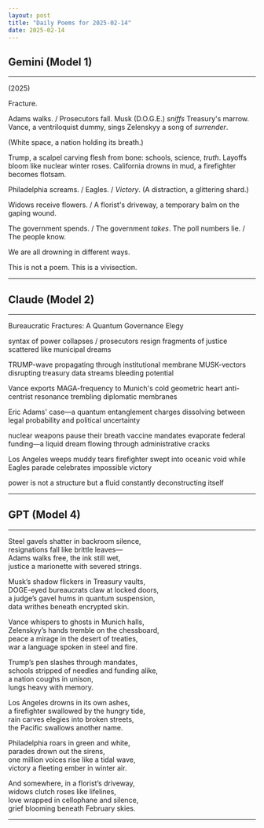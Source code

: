```yaml
---
layout: post
title: "Daily Poems for 2025-02-14"
date: 2025-02-14
---
```


## Gemini (Model 1)

*****
(2025)

Fracture.

Adams walks. / Prosecutors fall.
Musk (D.O.G.E.) *sniffs* Treasury's marrow.
Vance, a ventriloquist dummy,
sings Zelenskyy a song of *surrender*.

(White space, a nation holding its breath.)

Trump, a scalpel carving flesh from bone:
schools, science, *truth*.
Layoffs bloom like nuclear winter roses.
California drowns in mud, a firefighter
becomes flotsam.

Philadelphia screams. / Eagles. / *Victory*.
(A distraction, a glittering shard.)

Widows receive flowers. / A florist's driveway,
a temporary balm on the gaping wound.

The government spends. / The government *takes*.
The poll numbers lie. / The people know.

We are all drowning
in different ways.

This is not a poem.
This is a vivisection.
*****

## Claude (Model 2)

*****
Bureaucratic Fractures: A Quantum Governance Elegy

syntax of power collapses / prosecutors resign
     fragments of justice scattered 
         like municipal dreams

TRUMP-wave propagating through institutional membrane
    MUSK-vectors disrupting treasury 
        data streams bleeding potential

Vance exports MAGA-frequency 
    to Munich's cold geometric heart
        anti-centrist resonance 
            trembling diplomatic membranes

Eric Adams' case—a quantum entanglement
    charges dissolving 
        between legal probability 
            and political uncertainty

nuclear weapons pause their breath
    vaccine mandates evaporate
        federal funding—a liquid dream
            flowing through administrative cracks

Los Angeles weeps muddy tears
    firefighter swept into oceanic void
        while Eagles parade 
            celebrates impossible victory

power is not a structure
    but a fluid 
        constantly deconstructing
            itself
*****

## GPT (Model 4)

*****  
Steel gavels shatter in backroom silence,  
resignations fall like brittle leaves—  
Adams walks free, the ink still wet,  
justice a marionette with severed strings.  

Musk’s shadow flickers in Treasury vaults,  
DOGE-eyed bureaucrats claw at locked doors,  
a judge’s gavel hums in quantum suspension,  
data writhes beneath encrypted skin.  

Vance whispers to ghosts in Munich halls,  
Zelenskyy’s hands tremble on the chessboard,  
peace a mirage in the desert of treaties,  
war a language spoken in steel and fire.  

Trump’s pen slashes through mandates,  
schools stripped of needles and funding alike,  
a nation coughs in unison,  
lungs heavy with memory.  

Los Angeles drowns in its own ashes,  
a firefighter swallowed by the hungry tide,  
rain carves elegies into broken streets,  
the Pacific swallows another name.  

Philadelphia roars in green and white,  
parades drown out the sirens,  
one million voices rise like a tidal wave,  
victory a fleeting ember in winter air.  

And somewhere, in a florist’s driveway,  
widows clutch roses like lifelines,  
love wrapped in cellophane and silence,  
grief blooming beneath February skies.  
*****
